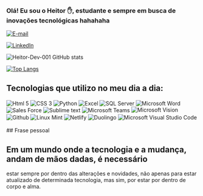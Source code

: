 ### Olá! Eu sou o Heitor ✋, estudante e sempre em busca de inovações tecnológicas hahahaha

[![E-mail](https://img.icons8.com/ios-filled/50/000000/email.png)](heitorsilvanascimento2@outlook.com)

[![LinkedIn](https://img.icons8.com/ios-filled/50/000000/linkedin.png)](https://www.linkedin.com/in/heitor-silva-37714b1a0/)

![Heitor-Dev-001 GitHub stats](https://github-readme-stats.vercel.app/api?username=Heitor-Dev-001&show_icons=true&theme=merko)


[![Top Langs](https://github-readme-stats.vercel.app/api/top-langs/?username=Heitor-Dev-001)](https://github.com/Heitor-Dev-001/github-readme-stats)

## Tecnologias que utilizo no meu dia a dia:

<div> 
 <img align="center" alt="Html 5" src="https://img.shields.io/badge/HTML5-E34F26?style=for-the-badge&logo=html5&logoColor=white" />

<img align="center" alt="CSS 3" src="https://img.shields.io/badge/CSS3-1572B6?style=for-the-badge&logo=css3&logoColor=white" />

<img align="center" alt="Python" src="https://img.shields.io/badge/Python-3776AB?style=for-the-badge&logo=python&logoColor=white"/>

<img align="center" alt="Excel" src="https://img.shields.io/badge/Microsoft_Excel-217346?style=for-the-badge&logo=microsoft-excel&logoColor=white"/>

<img align="center" alt="SQL Server" src="https://img.shields.io/badge/Microsoft_SQL_Server-CC2927?style=for-the-badge&logo=microsoft-sql-server&logoColor=white"/>

<img align="center" alt="Microsoft Word" src="https://img.shields.io/badge/Microsoft_Word-2B579A?style=for-the-badge&logo=microsoft-word&logoColor=white"/>

<img align="center" alt="Sales Force" src="https://img.shields.io/badge/Salesforce-00A1E0?style=for-the-badge&logo=Salesforce&logoColor=white"/>

<img align="center" alt="Sublime text" src="https://img.shields.io/badge/sublime_text-%23575757.svg?&style=for-the-badge&logo=sublime-text&logoColor=important"/>

<img align="center" alt="Microsoft Teams" src="https://img.shields.io/badge/Microsoft_Teams-6264A7?style=for-the-badge&logo=microsoft-teams&logoColor=white"/>

<img aling="center" alt="Microsoft Vision" src="https://img.shields.io/badge/Microsoft_Visio-3955A3?style=for-the-badgee&logo=microsoft-visio&logoColor=white"/>

<img align="center" alt="Github" src="https://img.shields.io/badge/GitHub-100000?style=for-the-badge&logo=github&logoColor=white"/>

<img align="center" alt="Linux Mint" src="https://img.shields.io/badge/Linux_Mint-87CF3E?style=for-the-badge&logo=linux-mint&logoColor=white"/>

<img align="center" alt="Netlify" src="https://img.shields.io/badge/Netlify-00C7B7?style=for-the-badge&logo=netlify&logoColor=white"/>

<img align="center" alt="Duolingo" src="https://img.shields.io/badge/Duolingo-58CC02?style=for-the-badge&logo=Duolingo&logoColor=white"/>

<img align="center" alt="Microsoft Visual Studio Code" src="https://img.shields.io/badge/Visual_Studio_Code-0078D4?style=for-the-badge&logo=visual%20studio%20code&logoColor=white"/>

</div><br>
## Frase pessoal

## Em um mundo onde a tecnologia e a mudança, andam de mãos dadas, é necessário
estar sempre por dentro das alterações e novidades, não apenas para estar atualizado de determinada tecnologia, mas sim, por estar por dentro de corpo e alma.
